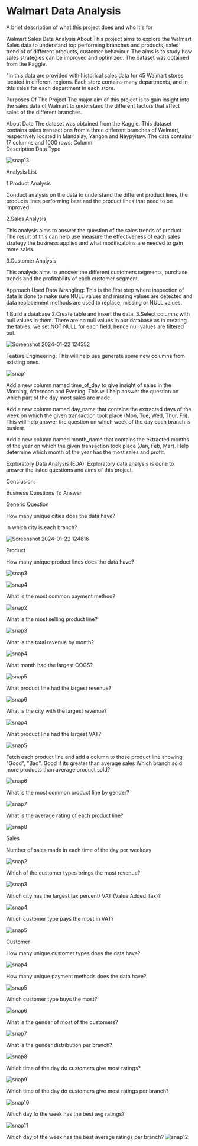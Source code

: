 
# Walmart Data Analysis

A brief description of what this project does and who it's for

Walmart Sales Data Analysis
About
This project aims to explore the Walmart Sales data to understand top performing branches and products, sales trend of of different products, customer behaviour. The aims is to study how sales strategies can be improved and optimized. The dataset was obtained from the Kaggle.

"In this data are provided with historical sales data for 45 Walmart stores located in different regions. Each store contains many departments, and in this  sales for each department in each store. 

Purposes Of The Project
The major aim of this project is to gain insight into the sales data of Walmart to understand the different factors that affect sales of the different branches.

About Data
The dataset was obtained from the Kaggle. This dataset contains sales transactions from a three different branches of Walmart, respectively located in Mandalay, Yangon and Naypyitaw. The data contains 17 columns and 1000 rows:
Column	
Description	Data Type


![snap13](https://github.com/Ritvik-Srivastava/Walmart/assets/123249392/a6bcab64-76d8-4c6d-917f-045495032b8b)

Analysis List

1.Product Analysis

Conduct analysis on the data to understand the different product lines, the products lines performing best and the product lines that need to be improved.

2.Sales Analysis

This analysis aims to answer the question of the sales trends of product. The result of this can help use measure the effectiveness of each sales strategy the business applies and what modificatoins are needed to gain more sales.

3.Customer Analysis

This analysis aims to uncover the different customers segments, purchase trends and the profitability of each customer segment.

Approach Used
Data Wrangling: This is the first step where inspection of data is done to make sure NULL values and missing values are detected and data replacement methods are used to replace, missing or NULL values.

1.Build a database
2.Create table and insert the data.
3.Select columns with null values in them. 
There are no null values in our database as in creating the tables, we set NOT NULL for each field, hence null values are filtered out.



![Screenshot 2024-01-22 124352](https://github.com/Ritvik-Srivastava/Walmart/assets/123249392/c896f4b1-2e75-4cc2-bc32-3ce1698d17bd)



Feature Engineering: This will help use generate some new columns from existing ones.

![snap1](https://github.com/Ritvik-Srivastava/Walmart/assets/123249392/5c9600f4-4211-4e61-8ea5-e4d27b5d5703)




Add a new column named time_of_day to give insight of sales in the Morning, Afternoon and Evening. This will help answer the question on which part of the day most sales are made.

Add a new column named day_name that contains the extracted days of the week on which the given transaction took place (Mon, Tue, Wed, Thur, Fri). This will help answer the question on which week of the day each branch is busiest.

Add a new column named month_name that contains the extracted months of the year on which the given transaction took place (Jan, Feb, Mar). Help determine which month of the year has the most sales and profit.

Exploratory Data Analysis (EDA): Exploratory data analysis is done to answer the listed questions and aims of this project.

Conclusion:

Business Questions To Answer

Generic Question

How many unique cities does the data have?




In which city is each branch?



![Screenshot 2024-01-22 124816](https://github.com/Ritvik-Srivastava/Walmart/assets/123249392/4396eecd-8702-4862-bc93-278002968a1f)





Product

How many unique product lines does the data have?



![snap3](https://github.com/Ritvik-Srivastava/Walmart/assets/123249392/d83c5250-4c65-45b2-87cb-98291085b9aa)






![snap4](https://github.com/Ritvik-Srivastava/Walmart/assets/123249392/1b48513c-ee17-4b7a-885c-12959fc03938)




What is the most common payment method?





![snap2](https://github.com/Ritvik-Srivastava/Walmart/assets/123249392/a328076b-ddef-4184-bb26-28b814c17029)





What is the most selling product line?





![snap3](https://github.com/Ritvik-Srivastava/Walmart/assets/123249392/689302b4-f4c7-4518-878a-087ddca47054)







What is the total revenue by month?





![snap4](https://github.com/Ritvik-Srivastava/Walmart/assets/123249392/d93ece3f-5d1b-4c43-b751-45e45dcfa5b8)





What month had the largest COGS?






![snap5](https://github.com/Ritvik-Srivastava/Walmart/assets/123249392/061c2d27-4089-41ee-be7a-eb77722421ef)





What product line had the largest revenue?







![snap6](https://github.com/Ritvik-Srivastava/Walmart/assets/123249392/4512dffa-c780-4104-82fd-dcca666f4f71)







What is the city with the largest revenue?






![snap4](https://github.com/Ritvik-Srivastava/Walmart/assets/123249392/b726560f-863c-49af-bd20-9b84dda6a547)





What product line had the largest VAT?





![snap5](https://github.com/Ritvik-Srivastava/Walmart/assets/123249392/131b98a4-764a-4492-9f4f-b5fe0208a0cb)





Fetch each product line and add a column to those product line showing "Good", "Bad". Good if its greater than average sales
Which branch sold more products than average product sold?





![snap6](https://github.com/Ritvik-Srivastava/Walmart/assets/123249392/f94335c7-7218-4409-b64d-a1adc0c4bce9)






What is the most common product line by gender?





![snap7](https://github.com/Ritvik-Srivastava/Walmart/assets/123249392/5342231c-1f99-415f-b69f-3f30c60b9674)






What is the average rating of each product line?








![snap8](https://github.com/Ritvik-Srivastava/Walmart/assets/123249392/9c01bdf0-9c6a-453b-b906-96d7b3223077)








Sales

Number of sales made in each time of the day per weekday






![snap2](https://github.com/Ritvik-Srivastava/Walmart/assets/123249392/cc49b3ab-b68e-4f25-9eaf-072e006c2220)





Which of the customer types brings the most revenue?





![snap3](https://github.com/Ritvik-Srivastava/Walmart/assets/123249392/fbf0c259-1a97-42e2-83a1-bb6063970a91)





Which city has the largest tax percent/ VAT (Value Added Tax)?





![snap4](https://github.com/Ritvik-Srivastava/Walmart/assets/123249392/d28b31e0-4645-425d-81f3-0a26271ba06a)






Which customer type pays the most in VAT?





![snap5](https://github.com/Ritvik-Srivastava/Walmart/assets/123249392/843e3661-f305-4477-8668-7fe9de95c861)





Customer

How many unique customer types does the data have?




![snap4](https://github.com/Ritvik-Srivastava/Walmart/assets/123249392/9f874058-d06b-4fe4-b6c5-f9699c7d2729)






How many unique payment methods does the data have?





![snap5](https://github.com/Ritvik-Srivastava/Walmart/assets/123249392/5fdafdf9-8d5f-429c-9803-2349b443e816)





Which customer type buys the most?




![snap6](https://github.com/Ritvik-Srivastava/Walmart/assets/123249392/4296848e-903e-4146-aab2-b9389e276757)





What is the gender of most of the customers?




![snap7](https://github.com/Ritvik-Srivastava/Walmart/assets/123249392/918d59a5-89d7-4b10-9a1b-b0e26e3d9a7c)




What is the gender distribution per branch?





![snap8](https://github.com/Ritvik-Srivastava/Walmart/assets/123249392/59ff00af-3dcc-4c7c-8eaa-01cdb3285ad5)







Which time of the day do customers give most ratings?






![snap9](https://github.com/Ritvik-Srivastava/Walmart/assets/123249392/229d57e1-a257-4ad4-8752-dc79d6d1a591)





Which time of the day do customers give most ratings per branch?






![snap10](https://github.com/Ritvik-Srivastava/Walmart/assets/123249392/972260f8-f7a1-4d30-a3d8-09c9bf283c06)






Which day fo the week has the best avg ratings?






![snap11](https://github.com/Ritvik-Srivastava/Walmart/assets/123249392/d0177509-7fef-49a3-885c-7c0f4eab8f93)





Which day of the week has the best average ratings per branch?
![snap12](https://github.com/Ritvik-Srivastava/Walmart/assets/123249392/f55f3093-5a7a-4a6c-ba74-3288c2434331)

